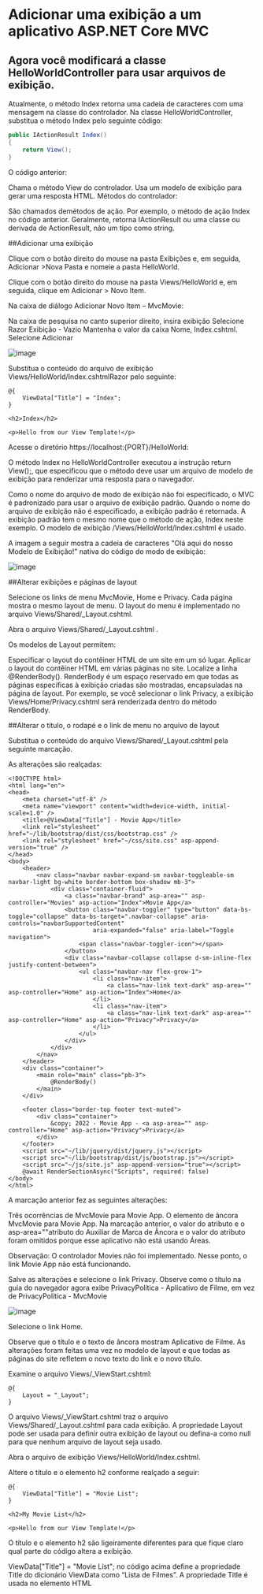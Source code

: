 # Adicionar uma exibição a um aplicativo ASP.NET Core MVC

## Agora você modificará a classe HelloWorldController para usar arquivos de exibição.

Atualmente, o método Index retorna uma cadeia de caracteres com uma mensagem na classe do controlador. Na classe HelloWorldController, substitua o método Index pelo seguinte código:
~~~c#
public IActionResult Index()
{
    return View();
}
~~~

O código anterior:

Chama o método View do controlador.
Usa um modelo de exibição para gerar uma resposta HTML.
Métodos do controlador:

São chamados demétodos de ação. Por exemplo, o método de ação Index no código anterior.
Geralmente, retorna IActionResult ou uma classe ou derivada de ActionResult, não um tipo como string.

##Adicionar uma exibição

Clique com o botão direito do mouse na pasta Exibições e, em seguida, Adicionar >Nova Pasta e nomeie a pasta HelloWorld.

Clique com o botão direito do mouse na pasta Views/HelloWorld e, em seguida, clique em Adicionar > Novo Item.

Na caixa de diálogo Adicionar Novo Item – MvcMovie:

Na caixa de pesquisa no canto superior direito, insira exibição
Selecione Razor Exibição - Vazio
Mantenha o valor da caixa Nome, Index.cshtml.
Selecione Adicionar

![image](https://github.com/samenezes/IntroducaoAspCoreMVC/assets/61150892/084da3f3-2e4f-42f8-b2f6-fc9a9cff4f67)

Substitua o conteúdo do arquivo de exibição Views/HelloWorld/Index.cshtmlRazor pelo seguinte:

~~~CSHTML#
@{
    ViewData["Title"] = "Index";
}

<h2>Index</h2>

<p>Hello from our View Template!</p>
 ~~~

Acesse o diretório https://localhost:{PORT}/HelloWorld:

O método Index no HelloWorldController executou a instrução return View();, que especificou que o método deve usar um arquivo de modelo de exibição para renderizar uma resposta para o navegador.

Como o nome do arquivo de modo de exibição não foi especificado, o MVC é padronizado para usar o arquivo de exibição padrão. Quando o nome do arquivo de exibição não é especificado, a exibição padrão é retornada. A exibição padrão tem o mesmo nome que o método de ação, Index neste exemplo. O modelo de exibição /Views/HelloWorld/Index.cshtml é usado.

A imagem a seguir mostra a cadeia de caracteres "Olá aqui do nosso Modelo de Exibição!" nativa do código do modo de exibição:

![image](https://github.com/samenezes/IntroducaoAspCoreMVC/assets/61150892/70d4a4f1-ea2e-4692-8c08-b4e73eef6db3)

##Alterar exibições e páginas de layout

Selecione os links de menu MvcMovie, Home e Privacy. Cada página mostra o mesmo layout de menu. O layout do menu é implementado no arquivo Views/Shared/_Layout.cshtml.

Abra o arquivo Views/Shared/_Layout.cshtml .

Os modelos de Layout permitem:

Especificar o layout do contêiner HTML de um site em um só lugar.
Aplicar o layout do contêiner HTML em várias páginas no site.
Localize a linha @RenderBody(). RenderBody é um espaço reservado em que todas as páginas específicas à exibição criadas são mostradas, encapsuladas na página de layout. Por exemplo, se você selecionar o link Privacy, a exibição Views/Home/Privacy.cshtml será renderizada dentro do método RenderBody.

##Alterar o título, o rodapé e o link de menu no arquivo de layout

Substitua o conteúdo do arquivo Views/Shared/_Layout.cshtml pela seguinte marcação. 

As alterações são realçadas:

~~~CSHTML#
<!DOCTYPE html>
<html lang="en">
<head>
    <meta charset="utf-8" />
    <meta name="viewport" content="width=device-width, initial-scale=1.0" />
    <title>@ViewData["Title"] - Movie App</title>
    <link rel="stylesheet" href="~/lib/bootstrap/dist/css/bootstrap.css" />
    <link rel="stylesheet" href="~/css/site.css" asp-append-version="true" />
</head>
<body>
    <header>
        <nav class="navbar navbar-expand-sm navbar-toggleable-sm navbar-light bg-white border-bottom box-shadow mb-3">
            <div class="container-fluid">
                <a class="navbar-brand" asp-area="" asp-controller="Movies" asp-action="Index">Movie App</a>
                <button class="navbar-toggler" type="button" data-bs-toggle="collapse" data-bs-target=".navbar-collapse" aria-controls="navbarSupportedContent"
                        aria-expanded="false" aria-label="Toggle navigation">
                    <span class="navbar-toggler-icon"></span>
                </button>
                <div class="navbar-collapse collapse d-sm-inline-flex justify-content-between">
                    <ul class="navbar-nav flex-grow-1">
                        <li class="nav-item">
                            <a class="nav-link text-dark" asp-area="" asp-controller="Home" asp-action="Index">Home</a>
                        </li>
                        <li class="nav-item">
                            <a class="nav-link text-dark" asp-area="" asp-controller="Home" asp-action="Privacy">Privacy</a>
                        </li>
                    </ul>
                </div>
            </div>
        </nav>
    </header>
    <div class="container">
        <main role="main" class="pb-3">
            @RenderBody()
        </main>
    </div>

    <footer class="border-top footer text-muted">
        <div class="container">
            &copy; 2022 - Movie App - <a asp-area="" asp-controller="Home" asp-action="Privacy">Privacy</a>
        </div>
    </footer>
    <script src="~/lib/jquery/dist/jquery.js"></script>
    <script src="~/lib/bootstrap/dist/js/bootstrap.js"></script>
    <script src="~/js/site.js" asp-append-version="true"></script>
    @await RenderSectionAsync("Scripts", required: false)
</body>
</html>
 ~~~
A marcação anterior fez as seguintes alterações:

Três ocorrências de MvcMovie para Movie App.
O elemento de âncora <a class="navbar-brand" asp-area="" asp-controller="Home" asp-action="Index">MvcMovie</a> para <a class="navbar-brand" asp-controller="Movies" asp-action="Index">Movie App</a>.
Na marcação anterior, o valor do atributo e o asp-area=""atributo do Auxiliar de Marca de Âncora e o valor do atributo foram omitidos porque esse aplicativo não está usando Áreas.

Observação: O controlador Movies não foi implementado. Nesse ponto, o link Movie App não está funcionando.

Salve as alterações e selecione o link Privacy. Observe como o título na guia do navegador agora exibe PrivacyPolítica - Aplicativo de Filme, em vez de PrivacyPolítica - MvcMovie

![image](https://github.com/samenezes/IntroducaoAspCoreMVC/assets/61150892/3d1ac8b3-ac98-4afe-ab52-f504321a6c8a)

Selecione o link Home.

Observe que o título e o texto de âncora mostram Aplicativo de Filme. As alterações foram feitas uma vez no modelo de layout e que todas as páginas do site refletem o novo texto do link e o novo título.

Examine o arquivo Views/_ViewStart.cshtml:

~~~CSHTML#
@{
    Layout = "_Layout";
}
~~~
O arquivo Views/_ViewStart.cshtml traz o arquivo Views/Shared/_Layout.cshtml para cada exibição. A propriedade Layout pode ser usada para definir outra exibição de layout ou defina-a como null para que nenhum arquivo de layout seja usado.

Abra o arquivo de exibição Views/HelloWorld/Index.cshtml.

Altere o título e o elemento h2 conforme realçado a seguir:

~~~CSHTML#
@{
    ViewData["Title"] = "Movie List";
}

<h2>My Movie List</h2>

<p>Hello from our View Template!</p>
~~~
O título e o elemento h2 são ligeiramente diferentes para que fique claro qual parte do código altera a exibição.

ViewData["Title"] = "Movie List"; no código acima define a propriedade Title do dicionário ViewData como “Lista de Filmes”. A propriedade Title é usada no elemento HTML <title> na página de layout:

~~~CSHTML#
<title>@ViewData["Title"] - Movie App</title>
~~~

Salve as alterações e navegue para https://localhost:{PORT}/HelloWorld.

Observe que as seguintes alterações foram feitas:

Título do navegador.
Título primário.
Títulos secundários.
Se não houver alterações no navegador, pode ser que o conteúdo que está sendo exibido esteja armazenado em cache. Pressione Ctrl+F5 no navegador para forçar a resposta do servidor a ser carregada. O título do navegador é criado com ViewData["Title"] que definimos no modelo de exibição Index.cshtml e o “- Aplicativo de Filme” adicionado no arquivo de layout.

O conteúdo do modelo de exibição Index.cshtml é mesclado com o modelo de exibição Views/Shared/_Layout.cshtml . Uma única resposta HTML é enviada ao navegador. Os modelos de layout facilitam a realização de alterações que se aplicam a todas as páginas de um aplicativo.

![image](https://github.com/samenezes/IntroducaoAspCoreMVC/assets/61150892/509ff42b-6ae0-4e31-a177-95c4eaa1413b)

No entanto, a pequena quantidade de "dados", a mensagem "Olá aqui do nosso Modelo de Exibição!", é nativa do código.
O aplicativo MVC tem um “V” (exibição), um “C” (controlador), mas ainda nenhum “M” (modelo).


##Passando dados do controlador para a exibição

As ações do controlador são invocadas em resposta a uma solicitação de URL de entrada. Uma classe de controlador é o local em que o código é escrito e que manipula as solicitações recebidas do navegador. O controlador recupera dados de uma fonte de dados e decide qual tipo de resposta será enviada novamente para o navegador. Modelos de exibição podem ser usados em um controlador para gerar e formatar uma resposta HTML para o navegador.

Os controladores são responsáveis por fornecer os dados necessários para que um modelo de exibição renderize uma resposta.

Os modelos de exibição não devem:

Processar lógicas de negócios
Interagir diretamente com algum banco de dados.
O modelo de exibição deve funcionar somente com os dados fornecidos pelo controlador. Manter essa “separação de preocupações” ajuda a manter o código:

Limpo.
Testável.
Descomplicado em relação à manutenção.
Atualmente, o método Welcome na classe HelloWorldController usa um name e um parâmetro IDe, em seguida, gera os valores de saída diretamente no navegador.

Em vez de fazer com que o controlador renderize a resposta como uma cadeia de caracteres, altere o controlador para que ele use um modelo de exibição. O modelo de exibição gera uma resposta dinâmica, o que significa que é necessário passar os dados apropriados do controlador para a exibição para gerar a resposta. Faça isso fazendo com que o controlador coloque os dados dinâmicos (parâmetros) que o modelo de exibição precisa em um dicionário ViewData. O modelo de exibição pode então acessar os dados dinâmicos.

Em HelloWorldController.cs, altere o método Welcome para adicionar um valor Message e NumTimes ao dicionário ViewData.

O dicionário ViewData é um objeto dinâmico, o que significa que qualquer tipo pode ser usado. O objeto ViewData não tem propriedades definidas até que algo seja adicionado. O sistema de model binding do MVC mapeia automaticamente os parâmetros nomeados name e numTimes da cadeia de caracteres de consulta para os parâmetros do método. O HelloWorldController completo:



